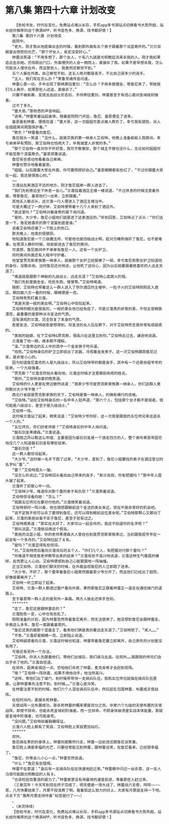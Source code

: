 # 第八集 第四十六章 计划改变
        【告知书友，时代在变化，免费站点难以长存，手机app多书源站点切换看书大势所趋，站长给你推荐的这个换源APP，听书音色多、换源、找书都好使！】
       第八集 第四十六章 计划改变
       庭院中。
       “老大，刚才我从地底窜出去的时候，看到那外面有五个男子跟着那个淡蓝离开的。”贝贝双眼冒出愤怒的光芒，“那个坏女人，肯定没安好心。”
       林雷淡笑道：“不用多想了，那个女人，十有八九就是光明教廷派来杀我的人。刚才我如果追出去杀她。恐怕刚出门口，外面埋伏的人会一拥而上，直接杀了我。如果不是早想杀我，怎么可能派人埋伏在外，而且那些人，我竟然还察觉不到。”
       五个人躲在外面，自己察觉不到。这五人绝对都是高手，不比自己弱多少的高手。
       “主人，我们现在怎么办？”黑鲁灵魂传音问道。
       林雷心意一动，手中出现了那柄黑钰重剑：“怎么办？不用多做理会，等詹尼来了，带她我们马上离开，如果那些人还追，直接杀了。”
       只要不被偷袭，变成龙血战士形态后，手持黑钰重剑，林雷甚至于有信心面对圣域级别强者。
       过不了多久。
       “雷大哥。”那熟悉的声音响起。
       “进来。”林雷笑着站起身体，随着庭院院门开启，詹尼、基恩便走了进来。
       基恩看到林雷，便感叹道：“雷大哥，这一次姐姐可差点被人欺负了。幸亏我有提防，派人在姐姐房间周围保护着。”
       “欺负？”林雷看向詹尼。
       詹尼摇头一笑道：“没什么，就是宗族的第一继承人艾伯特，他晚上准备偷偷入我房间。幸亏弟弟早有预防，那艾伯特也怕闹大了，毕竟城堡人非常的多。”
       “那个艾伯特一直对你不怀好意，我可不敢懈怠，那个城主不做也没什么，无论如何姐姐你不能受那个混蛋欺负。”基恩郑重说道。
       詹尼有些感动地看着自己弟弟。
       林雷也赞许地看着基恩。
       “姐姐，以后跟雷大哥在外面，你可要照顾好自己。”基恩眼睛都有些红了，“不过你跟雷大哥在一起，我还是很放心的。”
       ……
       兰澹站在离酒店不远的地方，刚才詹尼姐弟一群人进去了。
       “我们先到旁边坐下休息一会儿。”兰澹指着酒店主楼一楼说道，“不过休息的时候注意着外面，等那詹尼、基恩他们一出来，立即跟着。”
       其他五人都点头，这兰澹一行人便进入了酒店主楼当中。
       可是大概过了一两分钟，艾伯特便带着十几个人来到了酒店外。
       “是这里吗？”艾伯特对着身旁的属下询问道。
       “是的，大少爷，詹尼小姐他们就是进了这家酒店的。”听到回答，艾伯特点了点头：“你们去查一下，詹尼她喜欢的那个混蛋到底是谁。”
       说着艾伯特还摸了一下脸上的伤口。
       那天晚上，他真的很狼狈。
       他知道詹尼是一个三级魔法师，可是他也是四级战士啊，趁对方睡熟强奸了詹尼，也不是难事。在夜深人静的时候，他偷偷进去了詹尼的房间。
       可谁想，詹尼房间中不单单有詹尼一人，还有一个女护卫。
       同时房间外面还有人暗中守护着。
       他堂堂贾克斯家族第一继承人，就被那个女护卫给狠揍了一顿。幸亏詹尼和那女护卫知道他的身份，没敢杀他。当时詹尼还对他说，让他死了这份心，因为以后她要跟着她喜欢的人远走天涯了。
       “难道就是跟那个神秘的九级战士，远走天涯？”艾伯特心底窝火的很。
       “我们先到里面坐坐，吃些东西，慢慢等。”艾伯特喝道。
       随即，艾伯特也带着这么一群人进入了奈尔酒店的主楼中，一肚子火的艾伯特刚刚走入酒店，朝四面八方一看的时候，眼睛便是一亮。
       艾伯特死死盯着兰澹。
       “真是天使一般的美女啊。”艾伯特心中惊叹起来。
       艾伯特的眼光是很高的，一般的美女他已经免疫了，可是兰澹真的非常的美，不但五官精致漂亮，最重要的是那种冰冷圣洁的气质。
       没有演戏的兰澹，完全恢复了本身的气质。
       愈是圣洁，艾伯特就愈是想得到。将圣洁的女人压在胯下，对于艾伯特而言是非常有成就感的。
       “美丽的姑娘，在下艾伯特&贾克斯，很高兴在这里见到你。”艾伯特走过去，谦逊地说道。
       兰澹看了他一眼，根本都不理睬。
       “滚。”兰澹旁边的五人中的其中一个金发男子呵斥道。
       “找死。”艾伯特身后的护卫立即拔出了武器，冷视着金发男子。这一次艾伯特跟踪詹尼过来，是非常小心的。
       因为知道詹尼喜欢的人是九级战士，所以艾伯特带的都是高手，其中有一个还是他祖爷爷的徒弟，一个九级强者。
       “贾克斯？”兰澹忽然抬头看向他，兰澹这时候才注意眼前纨绔的姓氏。
       “是的。”艾伯特自豪的微笑道。
       艾伯特的仆人更是在旁边傲然说道：“我家少爷可是贾克斯家族第一继承人，你们这群人竟然敢对大少爷不敬？”
       西北行省就是贾克斯家族的天下，艾伯特是第一继承人，的确有横行的资格。
       “艾伯特。”站在艾伯特身后的一名中年人轻声道，“那六个人，包括那个女子都不是弱者，很可能是八级战士，甚至于是九级战士。”
       艾伯特一惊。
       这时候兰澹站了起来，微笑说道：“艾伯特少爷你好，这一次我是跟我的五位师兄来这追杀一个人的。”
       “五位师兄，你们的老师是？”艾伯特身后的中年人询问道。
       “磐石剑圣黑德森。”兰澹说道。
       兰澹她之所以敢这么吹嘘，主要是因为磐石剑圣是一个游走四方的人，整个奥布莱恩帝国恐怕没几个人知道磐石剑圣有哪些徒弟。
       “磐石剑圣？”
       这一群人都惊讶起来。
       “大少爷。”这时候一名手下跑了过来，“大少爷，查到了，詹尼小姐要找的男子在酒店登记的名字叫‘雷’。”
       “雷？”艾伯特眉头一皱。
       “没怎么听说过。”艾伯特回头看向自己带来的高手，“斯兰叔叔，你有把握吗？”那中年人眉头皱了起来。
       兰澹听了却是心中一动。
       “艾伯特少爷，难道你对那个雷的男子有仇怨？”兰澹笑着说道。
       艾伯特惊讶看向她：“怎么？”
       “我跟五位师兄也要对付他的。”兰澹微笑着说道。
       艾伯特顿时一阵兴奋，他也很想跟眼前这个圣洁的美女亲近，现在不是非常好的机会吧。
       “说不定我不但可以杀了雷得到詹尼，还可以得到眼前这位美女呢。”艾伯特那颗心又颤动了起来，兰澹的美丽丝毫不亚于詹尼，甚至于犹有过之。
       艾伯特微笑道：“那实在太好了，大家可以一起合作的。我还不知道你的名字呢？”
       “我叫淡蓝。”兰澹依旧用这个假名。
       “美丽的淡蓝小姐，你的老师黑德森大人曾经也到我贾克斯家族来过，当初跟我祖爷爷在一起足有一个多月的。”艾伯特拉起了关系。
       “是吗？”兰澹显得有些惊讶。
       “对。”艾伯特而后看向兰澹背后的五个人，“你们几个人，有把握对付那个雷吗？”
       “你难道不相信我老师教导出来的徒弟？”兰澹有些不高兴地说道，兰澹这种生气蹙眉的模样，反而更让人心动。艾伯特便感到自己心脏狠狠地一阵抽搐。
       正当艾伯特、兰澹他们聊天的时候，在外面监视詹尼的人立即跑了进来。
       “大少爷，不好了，那个雷带着詹尼小姐竟然跟基恩少爷分开了。而且他们已经出了庭院，好像是要离开了。”
       艾伯特一听立即站了起来。
       艾伯特、兰澹一群人都透过窗户看向外面，果然那詹尼正跟着林雷正一道走在通往城门的道路上。
       至于基恩等一群人走的是另外一条路。两方人彼此还挥手告别。
       *******
       “走了，詹尼还是跟林雷走的？”
       兰澹脸色一变，心中也有些乱了。
       刚刚准备的计划，因为林雷突然带着詹尼离开，而无法使用了。她没想到詹尼会跟林雷走。毕竟这么多年，詹尼一直跟着基恩的。
       “詹尼还真的跟那个混蛋走了，看来他们俩是真的要远走天涯了。”艾伯特怒了，“来人……”
       “不急。”兰澹却是眼睛一亮，立即阻止说道。
       艾伯特疑惑看向兰澹，兰澹这时候也知道，林雷带着詹尼要立即离开，自己原先的计划是没有用了。
       可是还有另外一个办法。
       “艾伯特，你派人先跟着他们。等他们出城后，我们骑马去追。在郊外……我跟我的师兄们会出手杀了他的。”兰澹自信道。
       在郊外，距离省城远一点。恐怕他们杀死了林雷，麦克肯希才会赶到现场。
       “哦？”艾伯特一阵欣喜，如果不用他动手，他当然高兴。
       “这样，等他们出了城门，到时候带带领一支骑兵队伍，我和五位师兄就插在骑兵队伍里面。让那林雷事先注意不到。到时候……”兰澹心底冷笑。
       在林雷注意不到的时候，他们六个人混在骑兵队伍中，然后趁乱包围林雷，布置成天使战阵。
       在短时间内，直接杀死林雷。
       天使战阵一旦布置成功，那杀死林雷的概率便是百分之百。毕竟六个九级的天使布置的天使战阵，即使不拼命，也能杀死圣域初阶强者。而一旦拼命，不顾身体崩溃是实战本体能量，那就是圣域中阶强者，也可能身死。
       “没问题。”艾伯特拍着胸脯保证。
       兰澹六人脸上都有了笑容，艾伯特脸上笑容更加灿烂。
       ******
       郊外。
       詹尼骑在黑豹的身体上，林雷则是飘然行走，林雷一边前进还跟詹尼谈笑着。
       詹尼脸上满是幸福的光芒，只要经常能见到林雷，跟林雷谈笑，在詹尼看来，已经很幸福了。
       “詹尼，你等会儿小心一点。”林雷忽然说道。
       “什么？”詹尼有些错愕。
       林雷不在意道：“身后有一支骑兵队伍在快速地赶过来。”林雷眼中闪过一丝杀意，这一支人马很可能跟光明教廷的人有关。
       “也该检验百重浪的威力了。”林雷故意没有用最快的速度前进，等着那些人赶过来。
       （三章完毕！今天写到现在终于完成了，明天便是一场大战了，林雷战六天使，呵呵~~~~恩，八月快要结束了，月票不投浪费了啊。看番茄这么努力的份上，大家有月票就支持一下吧。点击下方‘推荐月票支持作者’标签就行了~~~）
       。
       。（未完待续）
       【告知书友，时代在变化，免费站点难以长存，手机app多书源站点切换看书大势所趋，站长给你推荐的这个换源APP，听书音色多、换源、找书都好使！】
